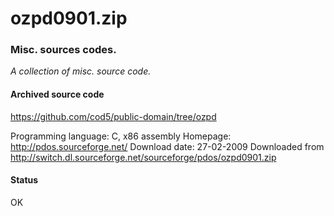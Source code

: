 # ozpd0901.zip #

### Misc. sources codes. ###

*A collection of misc. source code.*

#### Archived source code ####
https://github.com/cod5/public-domain/tree/ozpd

Programming language: C, x86 assembly
Homepage: http://pdos.sourceforge.net/
Download date: 27-02-2009
Downloaded from http://switch.dl.sourceforge.net/sourceforge/pdos/ozpd0901.zip

#### Status ####
OK

